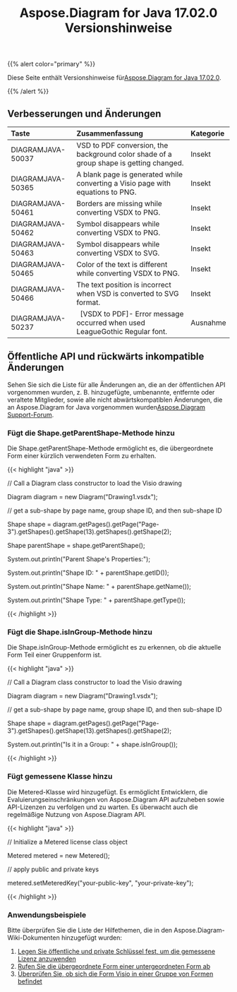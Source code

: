 ﻿---
title: Aspose.Diagram for Java 17.02.0 Versionshinweise
type: docs
weight: 110
url: /de/java/aspose-diagram-for-java-17-02-0-release-notes/
---
{{% alert color="primary" %}} 

Diese Seite enthält Versionshinweise für[Aspose.Diagram for Java 17.02.0](https://docs.aspose.com/diagram/java/aspose-diagram-for-java-17-02-release-notes/).

{{% /alert %}} 
## **Verbesserungen und Änderungen**

|**Taste**|**Zusammenfassung**|**Kategorie**|
|:- |:- |:- |
|DIAGRAMJAVA-50037|VSD to PDF conversion, the background color shade of a group shape is getting changed.|Insekt|
|DIAGRAMJAVA-50365|A blank page is generated while converting a Visio page with equations to PNG.|Insekt|
|DIAGRAMJAVA-50461|Borders are missing while converting VSDX to PNG.|Insekt|
|DIAGRAMJAVA-50462|Symbol disappears while converting VSDX to PNG.|Insekt|
|DIAGRAMJAVA-50463|Symbol disappears while converting VSDX to SVG.|Insekt|
|DIAGRAMJAVA-50465|Color of the text is different while converting VSDX to PNG.|Insekt|
|DIAGRAMJAVA-50466|The text position is incorrect when VSD is converted to SVG format.|Insekt|
|DIAGRAMJAVA-50237|` `[VSDX to PDF]- Error message occurred when used LeagueGothic Regular font.|Ausnahme|
## **Öffentliche API und rückwärts inkompatible Änderungen**
Sehen Sie sich die Liste für alle Änderungen an, die an der öffentlichen API vorgenommen wurden, z. B. hinzugefügte, umbenannte, entfernte oder veraltete Mitglieder, sowie alle nicht abwärtskompatiblen Änderungen, die an Aspose.Diagram for Java vorgenommen wurden[Aspose.Diagram Support-Forum](https://forum.aspose.com/c/diagram/17).
### **Fügt die Shape.getParentShape-Methode hinzu**
Die Shape.getParentShape-Methode ermöglicht es, die übergeordnete Form einer kürzlich verwendeten Form zu erhalten.

{{< highlight "java" >}}

 // Call a Diagram class constructor to load the Visio drawing

Diagram diagram = new Diagram("Drawing1.vsdx");

// get a sub-shape by page name, group shape ID, and then sub-shape ID

Shape shape = diagram.getPages().getPage("Page-3").getShapes().getShape(13).getShapes().getShape(2);

Shape parentShape = shape.getParentShape();

System.out.println("Parent Shape's Properties:");

System.out.println("Shape ID: " + parentShape.getID());

System.out.println("Shape Name: " + parentShape.getName());

System.out.println("Shape Type: " + parentShape.getType());

{{< /highlight >}}
### **Fügt die Shape.isInGroup-Methode hinzu**
Die Shape.isInGroup-Methode ermöglicht es zu erkennen, ob die aktuelle Form Teil einer Gruppenform ist.

{{< highlight "java" >}}

 // Call a Diagram class constructor to load the Visio drawing

Diagram diagram = new Diagram("Drawing1.vsdx");

// get a sub-shape by page name, group shape ID, and then sub-shape ID

Shape shape = diagram.getPages().getPage("Page-3").getShapes().getShape(13).getShapes().getShape(2);

System.out.println("Is it in a Group: " + shape.isInGroup());

{{< /highlight >}}
### **Fügt gemessene Klasse hinzu**
Die Metered-Klasse wird hinzugefügt. Es ermöglicht Entwicklern, die Evaluierungseinschränkungen von Aspose.Diagram API aufzuheben sowie API-Lizenzen zu verfolgen und zu warten. Es überwacht auch die regelmäßige Nutzung von Aspose.Diagram API.

{{< highlight "java" >}}

 // Initialize a Metered license class object

Metered metered = new Metered();

// apply public and private keys

metered.setMeteredKey("your-public-key", "your-private-key");

{{< /highlight >}}
### **Anwendungsbeispiele**
Bitte überprüfen Sie die Liste der Hilfethemen, die in den Aspose.Diagram-Wiki-Dokumenten hinzugefügt wurden:

1. [Legen Sie öffentliche und private Schlüssel fest, um die gemessene Lizenz anzuwenden](/diagram/de/java/licensing/#licensing-setpublicandprivatekeystoapplymeteredlicense)
1. [Rufen Sie die übergeordnete Form einer untergeordneten Form ab](/diagram/de/java/add-retrieve-copy-and-read-visio-shape-data/#add-retrieve-copyandreadvisioshapedata-retrievetheparentshapeofasub-shape)
1. [Überprüfen Sie, ob sich die Form Visio in einer Gruppe von Formen befindet](https://docs.aspose.com/diagram/java/group-convert-and-verify-shapes/)


